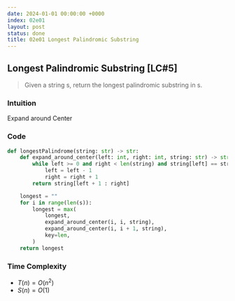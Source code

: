 ```yaml
---
date: 2024-01-01 00:00:00 +0000
index: 02e01
layout: post
status: done
title: 02e01 Longest Palindromic Substring
---
```


## Longest Palindromic Substring [LC#5]
> Given a string s, return the longest  palindromic substring in s.

### Intuition

Expand around Center

### Code
```python
def longestPalindrome(string: str) -> str:
    def expand_around_center(left: int, right: int, string: str) -> str:
        while left >= 0 and right < len(string) and string[left] == string[right]:
            left = left - 1
            right = right + 1
        return string[left + 1 : right]

    longest = ""
    for i in range(len(s)):
        longest = max(
            longest,
            expand_around_center(i, i, string),
            expand_around_center(i, i + 1, string),
            key=len,
        )
    return longest
```
### Time Complexity
- $T(n) = O(n^2)$
- $S(n) = O(1)$